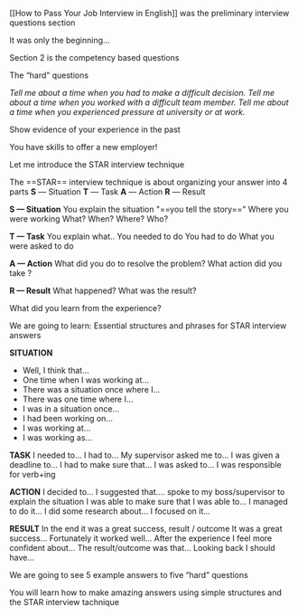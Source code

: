 [[How to Pass Your Job Interview in English]]
was the preliminary interview questions section

It was only the beginning...

Section 2 is the competency based questions

The “hard” questions

*Tell me about a time when you had to make a difficult decision.
Tell me about a time when you worked with a difficult team member.
Tell me about a time when you experienced pressure at university or at work.*

Show evidence of your experience in the past

You have skills to offer a new employer!

Let me introduce the STAR interview technique

The ==STAR== interview technique is about organizing your answer into 4 parts
**S** — Situation
**T** — Task
**A** — Action
**R** — Result


**S — Situation**
You explain the situation "==you tell the story=="
Where you were working
What?
When?
Where?
Who?

**T — Task**
You explain what..
You needed to do
You had to do
What you were asked to do

**A — Action**
What did you do to resolve the problem?
What action did you take ?

**R — Result**
What happened?
What was the result?

What did you learn from the experience?

We are going to learn:
Essential structures and phrases for STAR interview answers

**SITUATION**
- Well, I think that...
- One time when I was working at...
- There was a situation once where I... 
- There was one time where I...
- I was in a situation once...    
- I had been working on...           
- I was working at...         
- I was working as...

**TASK**
I needed to...
I had to...
My supervisor asked me to...
I was given a deadline to...
I had to make sure that...
I was asked to...
I was responsible for verb+ing

**ACTION**
I decided to...
I suggested that....
spoke to my boss/supervisor to explain the situation
I was able to make sure that
I was able to...
I managed to do it...
I did some research about...
I focused on it...

**RESULT**
In the end it was a great success, result / outcome
It was a great success...
Fortunately it worked well...
After the experience I feel more confident about...
The result/outcome was that...
Looking back I should have...


We are going to see 5 example answers to five “hard” questions

You will learn how to make amazing answers using simple structures and the STAR interview tachnique